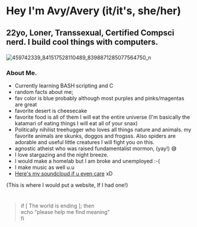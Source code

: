 # <p>Hey I'm Avy/Avery (it/it's, she/her)<br>
## 22yo, Loner, Transsexual, Certified Compsci nerd. I build cool things with computers.</p>

![459742339_841517528110489_8398871285077564750_n](https://github.com/user-attachments/assets/8c7ad779-f094-4faa-a849-336355129fcc)

### About Me.</br>
 - Currently learning BASH scripting and C
 - random facts about me;
 - fav color is blue probably although most purples and pinks/magentas are great
 - favorite desert is cheesecake
 - favorite food is all of them I will eat the entire universe (I'm basically the katamari of eating things I will eat all of your snax)
 - Politically nihilist treehugger who loves all things nature and animals. my favorite animals are skunks, doggos and frogsss. Also spiders are adorable and useful little creatures I will fight you on this.
 - agnostic atheist who was raised fundamentalist mormon, (yay!) 😅
 - I love stargazing and the night breeze.
 - I would make a homelab but I am broke and unemployed :-(
 - I make music as well u.u
 - [Here's my soundcloud if u even care](https://soundcloud.com/avery-z-384520467) xD<br>
 
{This is where I would put a website, If I had one!}</p>


#
> if [ The world is ending ]; then</br>
> echo "please help me find meaning"</br>
> fi</br>

<!---
Avybavywavy/Avybavywavy is a ✨ special ✨ repository because its `README.md` (this file) appears on your GitHub profile.
You can click the Preview link to take a look at your changes.
--->
